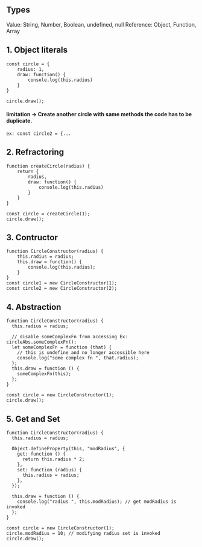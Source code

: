 ## Types

Value: String, Number, Boolean, undefined, null
Reference: Object, Function, Array

## 1. Object literals

```
const circle = {
    radius: 1,
    draw: function() {
        console.log(this.radius)
    }
}

circle.draw();
```

#### limitation -> Create another circle with same methods the code has to be duplicate.

`ex: const circle2 = {...`

## 2. Refractoring

```
function createCircle(radius) {
    return {
        radius,
        draw: function() {
            console.log(this.radius)
        }
    }
}

const circle = createCircle(1);
circle.draw();
```

## 3. Contructor

```
function CircleConstructor(radius) {
    this.radius = radius;
    this.draw = function() {
        console.log(this.radius);
    }
}
const circle1 = new CircleConstructor(1);
const circle2 = new CircleConstructor(2);
```

## 4. Abstraction

```
function CircleConstructor(radius) {
  this.radius = radius;

  // disable someComplexFn from accessing Ex: circleAbs.someComplexFn();
  let someComplexFn = function (that) {
    // this is undefine and no longer accessible here
    console.log("some complex fn ", that.radius);
  };
  this.draw = function () {
    someComplexFn(this);
  };
}

const circle = new CircleConstructor(1);
circle.draw();
```

## 5. Get and Set

```
function CircleConstructor(radius) {
  this.radius = radius;

  Object.defineProperty(this, "modRadius", {
    get: function () {
      return this.radius * 2;
    },
    set: function (radius) {
      this.radius = radius;
    },
  });

  this.draw = function () {
    console.log("radius ", this.modRadius); // get modRadius is invoked
  };
}

const circle = new CircleConstructor(1);
circle.modRadius = 10; // modifying radius set is invoked
circle.draw();
```
